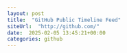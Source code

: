 ```yaml
---
layout: post
title:  "GitHub Public Timeline Feed"
siteUrl:  "http://github.com/"
date:  2025-02-05 13:45:21+00:00
categories: github
---
```

